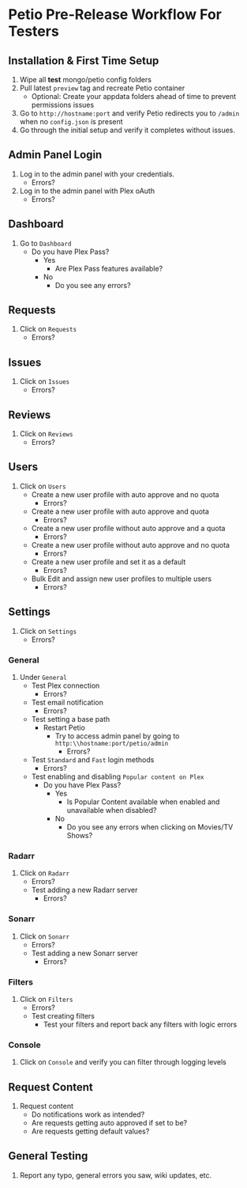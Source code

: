 # Petio Pre-Release Workflow For Testers

## Installation & First Time Setup

1. Wipe all **test** mongo/petio config folders
2. Pull latest `preview` tag and recreate Petio container
   * Optional: Create your appdata folders ahead of time to prevent permissions issues
3. Go to `http://hostname:port` and verify Petio redirects you to `/admin` when no `config.json` is present
4. Go through the initial setup and verify it completes without issues.

## Admin Panel Login

1. Log in to the admin panel with your credentials.
   * Errors?
2. Log in to the admin panel with Plex oAuth
   * Errors?

## Dashboard

1. Go to `Dashboard`
   * Do you have Plex Pass?
     * Yes
       * Are Plex Pass features available?
     * No
       * Do you see any errors?

## Requests

1. Click on `Requests`
   * Errors?

## Issues

1. Click on `Issues`
   * Errors?

## Reviews

1. Click on `Reviews`
   * Errors?

## Users

1. Click on `Users`
   * Create a new user profile with auto approve and no quota
     * Errors?
   * Create a new user profile with auto approve and quota
     * Errors?
   * Create a new user profile without auto approve and a quota
     * Errors?
   * Create a new user profile without auto approve and no quota
     * Errors?
   * Create a new user profile and set it as a default
     * Errors?
   * Bulk Edit and assign new user profiles to multiple users
     * Errors?

## Settings

1. Click on `Settings`
   * Errors?

### General

1. Under `General`
   * Test Plex connection
     * Errors?
   * Test email notification
     * Errors?
   * Test setting a base path
     * Restart Petio
       * Try to access admin panel by going to `http:\\hostname:port/petio/admin`
         * Errors?
   * Test `Standard` and `Fast` login methods
     * Errors?
   * Test enabling and disabling `Popular content on Plex`
     * Do you have Plex Pass?
       * Yes
         * Is Popular Content available when enabled and unavailable when disabled?
       * No
         * Do you see any errors when clicking on Movies/TV Shows?

### Radarr

1. Click on `Radarr`
   * Errors?
   * Test adding a new Radarr server
     * Errors?

### Sonarr

1. Click on `Sonarr`
   * Errors?
   * Test adding a new Sonarr server
     * Errors?

### Filters

1. Click on `Filters`
   * Errors?
   * Test creating filters
     * Test your filters and report back any filters with logic errors

### Console

1. Click on `Console` and verify you can filter through logging levels

## Request Content

1. Request content
   * Do notifications work as intended?
   * Are requests getting auto approved if set to be?
   * Are requests getting default values?

## General Testing

1. Report any typo, general errors you saw, wiki updates, etc.

